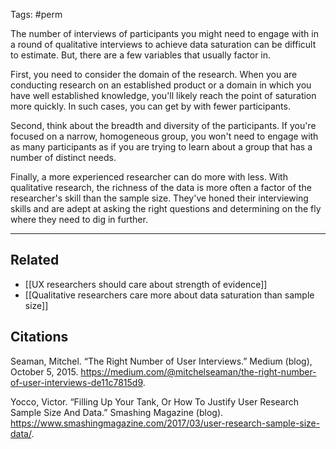 Tags: #perm 

The number of interviews of participants you might need to engage with in a round of qualitative interviews to achieve data saturation can be difficult to estimate. But, there are a few variables that usually factor in. 

First, you need to consider the domain of the research. When you are conducting research on an established product or a domain in which you have well established knowledge, you'll likely reach the point of saturation more quickly. In such cases, you can get by with fewer participants. 

Second, think about the breadth and diversity of the participants. If you're focused on a narrow, homogeneous group, you won't need to engage with as many participants as if you are trying to learn about a group that has a number of distinct needs. 

Finally, a more experienced researcher can do more with less. With qualitative research, the richness of the data is more often a factor of the researcher's skill than the sample size. They've honed their interviewing skills and are adept at asking the right questions and determining on the fly where they need to dig in further.

---
## Related
- [[UX researchers should care about strength of evidence]]
- [[Qualitative researchers care more about data saturation than sample size]]

## Citations
Seaman, Mitchel. “The Right Number of User Interviews.” Medium (blog), October 5, 2015. https://medium.com/@mitchelseaman/the-right-number-of-user-interviews-de11c7815d9.

Yocco, Victor. “Filling Up Your Tank, Or How To Justify User Research Sample Size And Data.” Smashing Magazine (blog). https://www.smashingmagazine.com/2017/03/user-research-sample-size-data/.